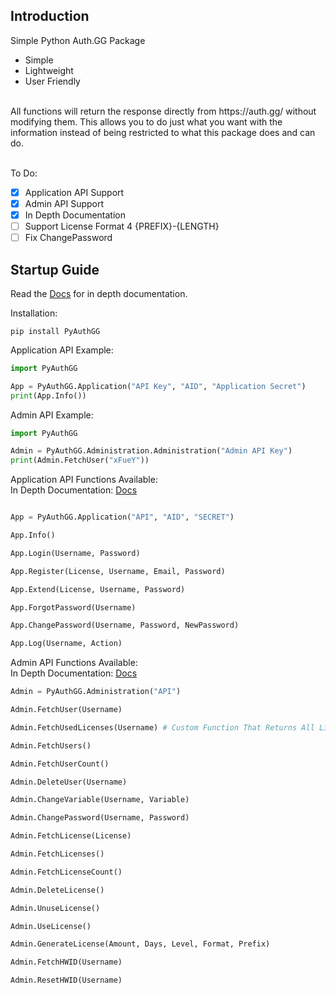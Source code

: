 ## Introduction

Simple Python Auth.GG Package

* Simple
* Lightweight
* User Friendly
<br>
All functions will return the response directly from https://auth.gg/ without modifying them.
This allows you to do just what you want with the information instead of being restricted to what this package does and can do.
<br><br>

To Do:
- [x] Application API Support
- [x] Admin API Support
- [x] In Depth Documentation
- [ ] Support License Format 4 {PREFIX}-{LENGTH}
- [ ] Fix ChangePassword

## Startup Guide
Read the [Docs](https://pyauthgg.xfuey.dev/) for in depth documentation.

Installation:
```
pip install PyAuthGG
```

Application API Example:
```python
import PyAuthGG

App = PyAuthGG.Application("API Key", "AID", "Application Secret")
print(App.Info())
```

Admin API Example:
```python
import PyAuthGG

Admin = PyAuthGG.Administration.Administration("Admin API Key")
print(Admin.FetchUser("xFueY"))
```


Application API Functions Available:<br>
In Depth Documentation: [Docs](https://pyauthgg.xfuey.dev/)
```python

App = PyAuthGG.Application("API", "AID", "SECRET")

App.Info()

App.Login(Username, Password)

App.Register(License, Username, Email, Password)

App.Extend(License, Username, Password)

App.ForgotPassword(Username)

App.ChangePassword(Username, Password, NewPassword)

App.Log(Username, Action)
```

Admin API Functions Available:<br>
In Depth Documentation: [Docs](https://pyauthgg.xfuey.dev/)
```python
Admin = PyAuthGG.Administration("API")

Admin.FetchUser(Username)

Admin.FetchUsedLicenses(Username) # Custom Function That Returns All Licenses Used By A User

Admin.FetchUsers()

Admin.FetchUserCount()

Admin.DeleteUser(Username)

Admin.ChangeVariable(Username, Variable)

Admin.ChangePassword(Username, Password)

Admin.FetchLicense(License)

Admin.FetchLicenses()

Admin.FetchLicenseCount()

Admin.DeleteLicense()

Admin.UnuseLicense()

Admin.UseLicense()

Admin.GenerateLicense(Amount, Days, Level, Format, Prefix)

Admin.FetchHWID(Username)

Admin.ResetHWID(Username)
```
